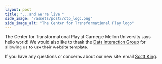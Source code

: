 ```yaml
---
layout: post
title: "...and we're live!"
side_image: "/assets/posts/ctp_logo.png"
side_image_alt: "The Center for Transformational Play logo"
---
```


The Center for Transformational Play at Carnegie Mellon University says hello world! 
We would also like to thank the [Data Interaction Group](https://dig.cmu.edu/) for 
allowing us to use their website template.

If you have any questions or concerns about our new site, email [Scott King](mailto:jsking@andrew.cmu.edu).